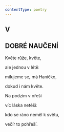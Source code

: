 ```yaml
---
contentType: poetry
---
```


<section>

## V  

## DOBRÉ NAUČENÍ

Květe růže, květe,  

ale jednou v létě:

milujeme se, má Haničko,

dokud i nám květe.

</section>

<section>

Na podzim v ořeší

víc láska netěší:

kdo se ráno neměl k světu,

večír to pohřeší.

</section>
